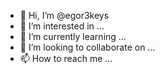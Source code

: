 - 👋 Hi, I’m @egor3keys
- 👀 I’m interested in ...
- 🌱 I’m currently learning ...
- 💞️ I’m looking to collaborate on ...
- 📫 How to reach me ...

<!---
egor3keys/egor3keys is a ✨ special ✨ repository because its `README.md` (this file) appears on your GitHub profile.
You can click the Preview link to take a look at your changes.
--->
